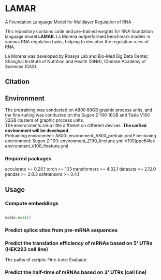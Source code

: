 # LAMAR
A Foundation Language Model for Multilayer Regulation of RNA

This repository contains code and pre-trained weights for RNA foundation language model **LAMAR**. La Morena outperformed benchmark models in various RNA regulation tasks, helping to decipher the regulation rules of RNA.  

La Morena was developed by Rnasys Lab and Bio-Med Big Data Center, Shanghai Institute of Nutrition and Health (SINH), Chinese Academy of Sciences (CAS).

## Citation

## Environment
The pretraining was conducted on A800 80GB graphic process units, and the fine-tuning was conducted on the Sugon Z-100 16GB and Tesla V100 32GB clusters of graphic process units.  
The environments are a little different on different devices. **The unified environment will be developed.**  
Pretraining environment: 
    A800: environment_A800_pretrain.yml
Fine-tuning environment: 
    Sugon Z-100: environment_Z100_finetune.yml
    V100(ppc64le): environment_V100_finetune.yml

### Required packages
accelerate >= 0.26.1
torch >= 1.13
transformers >= 4.32.1
datasets >= 2.12.0
pandas >= 2.0.3
safetensors >= 0.4.1

## Usage

### Compute embeddings
```python

model.eval()
```

### Predict splice sites from pre-mRNA sequences

### Predict the translation efficiency of mRNAs based on 5' UTRs (HEK293 cell line)
The paths of scripts: 
  Fine-tune: 
  Evaluate: 

### Predict the half-time of mRNAs based on 3' UTRs (cell line)
